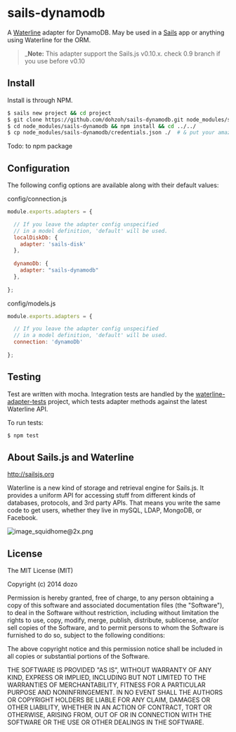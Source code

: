 # sails-dynamodb

A [Waterline](https://github.com/balderdashy/waterline) adapter for DynamoDB. May be used in a [Sails](https://github.com/balderdashy/sails) app or anything using Waterline for the ORM.


> _**Note:** This adapter support the Sails.js v0.10.x. check 0.9 branch if you use before v0.10

## Install

Install is through NPM.

```bash
$ sails new project && cd project
$ git clone https://github.com/dohzoh/sails-dynamodb.git node_modules/sails-dynamodb
$ cd node_modules/sails-dynamodb && npm install && cd ../../
$ cp node_modules/sails-dynamodb/credentials.json ./  # & put your amazon keys
```
Todo: to npm package


## Configuration

The following config options are available along with their default values:

config/connection.js
```javascript
module.exports.adapters = {

  // If you leave the adapter config unspecified 
  // in a model definition, 'default' will be used.
  localDiskDb: {
    adapter: 'sails-disk'
  },
  
  dynamoDb: {
    adapter: "sails-dynamodb"
  },
  
};
```

config/models.js
```javascript
module.exports.adapters = {

  // If you leave the adapter config unspecified 
  // in a model definition, 'default' will be used.
  connection: 'dynamoDb'
  
};
```

## Testing

Test are written with mocha. Integration tests are handled by the [waterline-adapter-tests](https://github.com/balderdashy/waterline-adapter-tests) project, which tests adapter methods against the latest Waterline API.

To run tests:

```bash
$ npm test
```


## About Sails.js and Waterline
http://sailsjs.org

Waterline is a new kind of storage and retrieval engine for Sails.js.  It provides a uniform API for accessing stuff from different kinds of databases, protocols, and 3rd party APIs.  That means you write the same code to get users, whether they live in mySQL, LDAP, MongoDB, or Facebook.


![image_squidhome@2x.png](http://i.imgur.com/RIvu9.png) 

## License

The MIT License (MIT)

Copyright (c) 2014 dozo

Permission is hereby granted, free of charge, to any person obtaining a copy
 of this software and associated documentation files (the "Software"), to deal
 in the Software without restriction, including without limitation the rights
 to use, copy, modify, merge, publish, distribute, sublicense, and/or sell
 copies of the Software, and to permit persons to whom the Software is
 furnished to do so, subject to the following conditions:

The above copyright notice and this permission notice shall be included in
 all copies or substantial portions of the Software.

THE SOFTWARE IS PROVIDED "AS IS", WITHOUT WARRANTY OF ANY KIND, EXPRESS OR
 IMPLIED, INCLUDING BUT NOT LIMITED TO THE WARRANTIES OF MERCHANTABILITY,
 FITNESS FOR A PARTICULAR PURPOSE AND NONINFRINGEMENT. IN NO EVENT SHALL THE
 AUTHORS OR COPYRIGHT HOLDERS BE LIABLE FOR ANY CLAIM, DAMAGES OR OTHER
 LIABILITY, WHETHER IN AN ACTION OF CONTRACT, TORT OR OTHERWISE, ARISING FROM,
 OUT OF OR IN CONNECTION WITH THE SOFTWARE OR THE USE OR OTHER DEALINGS IN
 THE SOFTWARE.
